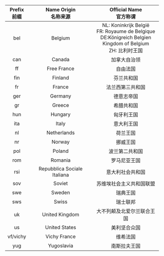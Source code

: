 |Prefix<br>前缀<br>|Name Origin<br>名称来源<br>|Official Name<br>官方称谓<br>|
|:----:|:----:|:----:|
|bel|Belgium|NL: Koninkrijk België<br>FR: Royaume de Belgique<br>DE:Königreich Belgien<br>Kingdom of Belgium<br>ZH: 比利时王国<br>|
|can|Canada|加拿大自治领|
|ff|Free France|自由法国|
|fin|Finland|芬兰共和国|
|fr|France|法兰西第三共和国|
|ger|Germany|德意志帝国|
|gr|Greece|希腊共和国|
|hun|Hungary|匈牙利王国|
|ita|Italy|意大利王国|
|nl|Netherlands|荷兰王国|
|nr|Norway|挪威王国|
|pol|Poland|波兰第二共和国|
|rom|Romania|罗马尼亚王国|
|rsi|Repubblica Sociale Italiana|意大利社会共和国|
|sov|Soviet|苏维埃社会主义共和国联盟|
|swe|Sweden|瑞典王国|
|sws|Swiss|瑞士联邦|
|uk|United Kingdom|大不列颠及北爱尔兰联合王国|
|us|United States|美利坚合众国|
|vf/vichy|Vichy France|维希法国|
|yug|Yugoslavia|南斯拉夫王国|
